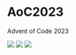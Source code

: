 # AoC2023
Advent of Code 2023

<!--- advent_readme_stars table --->


![](https://img.shields.io/badge/day%20📅-25-blue) ![](https://img.shields.io/badge/stars%20⭐-1-yellow) ![](https://img.shields.io/badge/days%20completed-0-red)
